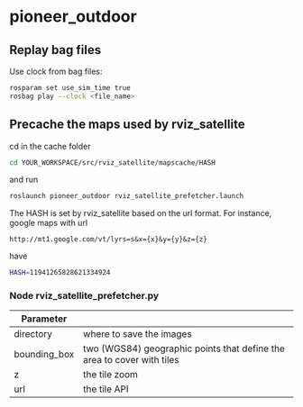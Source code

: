 # pioneer_outdoor

## Replay bag files

Use clock from bag files:

```bash
rosparam set use_sim_time true
rosbag play --clock <file_name>
```


## Precache the maps used by rviz_satellite

cd in the cache folder

```bash
cd YOUR_WORKSPACE/src/rviz_satellite/mapscache/HASH
```

and run
```bash
roslaunch pioneer_outdoor rviz_satellite_prefetcher.launch
```

The HASH is set by rviz_satellite based on the url format.
For instance, google maps with url

```
http://mt1.google.com/vt/lyrs=s&x={x}&y={y}&z={z}
```

have

```bash
HASH=11941265828621334924
```

### Node rviz_satellite_prefetcher.py

| Parameter     |       |
| ---           | ---   |
| directory     | where to save the images |
| bounding_box  | two (WGS84) geographic points that define the area to cover with tiles
| z             | the tile zoom |
|url            | the tile API |
